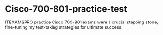 # Cisco-700-801-practice-test
ITEXAMSPRO practice Cisco 700-801 exams were a crucial stepping stone, fine-tuning my test-taking strategies for ultimate success.
